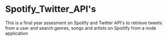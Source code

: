 # Spotify_Twitter_API's
 This is a final year assesment on Spotify and Twitter API's to retrieve tweets from a user and search genres, songs and artists on Spoitify from a node application 
